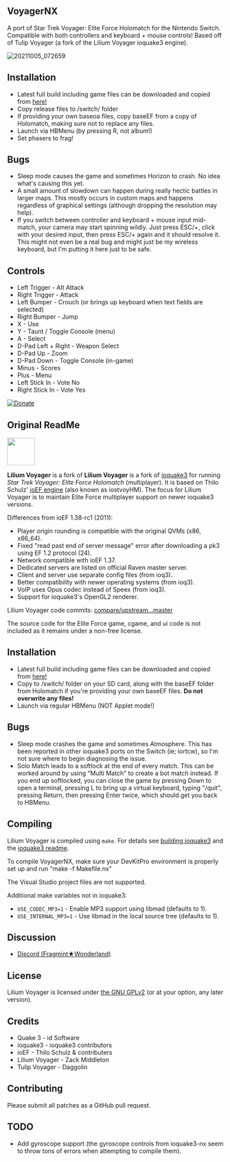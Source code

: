 ## **VoyagerNX**
A port of Star Trek Voyager: Elite Force Holomatch for the Nintendo Switch. Compatible with both controllers and keyboard + mouse controls! Based off of Tulip Voyager (a fork of the Lilium Voyager ioquake3 engine).

![20211005_072659](https://user-images.githubusercontent.com/56975081/136713142-7ff13e8d-5202-4092-9974-55046e2dff2b.jpg)


## **Installation**
- Latest full build including game files can be downloaded and copied from <a href="https://accela.design/downloads/switch-homebrew/VoyagerNX.zip">here!<br/></a>
- Copy release files to /switch/ folder
- If providing your own baseoa files, copy baseEF from a copy of Holomatch, making sure not to replace any files.
- Launch via HBMenu (by pressing R, not album!)
- Set phasers to frag!

## **Bugs**
- Sleep mode causes the game and sometimes Horizon to crash. No idea what's causing this yet.
- A small amount of slowdown can happen during really hectic battles in larger maps. This mostly occurs in custom maps and happens regardless of graphical settings (although dropping the resolution may help).
- If you switch between controller and keyboard + mouse input mid-match, your camera may start spinning wildly. Just press ESC/+, click with your desired input, then press ESC/+ again and it should resolve it. This might not even be a real bug and might just be my wireless keyboard, but I'm putting it here just to be safe.

## **Controls**
- Left Trigger - Alt Attack
- Right Trigger - Attack
- Left Bumper - Crouch (or brings up keyboard when text fields are selected)
- Right Bumper - Jump
- X - Use
- Y - Taunt / Toggle Console (menu)
- A - Select
- D-Pad Left + Right - Weapon Select
- D-Pad Up - Zoom
- D-Pad Down - Toggle Console (in-game)
- Minus - Scores
- Plus - Menu
- Left Stick In - Vote No
- Right Stick In - Vote Yes


[![Donate](https://img.shields.io/badge/Donate-PayPal-green.svg)](https://www.paypal.com/donate/?cmd=_s-xclick&hosted_button_id=8GF4A3XS7ZHFY)

## **Original ReadMe**
<img src="https://raw.githubusercontent.com/zturtleman/lilium-voyager/master/misc/lilium.png" width="64">

**Lilium Voyager** is a fork of **Lilium Voyager** is a fork of [ioquake3](https://github.com/ioquake/ioq3) for running _Star Trek Voyager: Elite Force Holomatch_ (multiplayer). It is based on Thilo Schulz' [ioEF engine](http://thilo.tjps.eu/efport-progress/) (also known as iostvoyHM). The focus for Lilium Voyager is to maintain Elite Force multiplayer support on newer ioquake3 versions.


Differences from ioEF 1.38-rc1 (2011):

  * Player origin rounding is compatible with the original QVMs (x86, x86_64).
  * Fixed "read past end of server message" error after downloading a pk3 using EF 1.2 protocol (24).
  * Network compatible with ioEF 1.37.
  * Dedicated servers are listed on official Raven master server.
  * Client and server use separate config files (from ioq3).
  * Better compatibility with newer operating systems (from ioq3).
  * VoIP uses Opus codec instead of Speex (from ioq3).
  * Support for ioquake3's OpenGL2 renderer.

Lilium Voyager code commits: [compare/upstream...master](https://github.com/zturtleman/lilium-voyager/compare/upstream...master)

The source code for the Elite Force game, cgame, and ui code is not included as it remains under a non-free license.

## Installation
- Latest full build including game files can be downloaded and copied from <a href="https://accela.design/downloads/VoyagerNX.zip">here!<br/></a>
- Copy to /switch/ folder on your SD card, along with the baseEF folder from Holomatch if you're providing your own baseEF files. **Do not overwrite any files!**
- Launch via regular HBMenu (NOT Applet mode!)

## Bugs
- Sleep mode crashes the game and sometimes Atmosphere. This has been reported in other ioquake3 ports on the Switch (ie; iortcw), so I'm not sure where to begin diagnosing the issue. 
- Solo Match leads to a softlock at the end of every match. This can be worked around by using "Multi Match" to create a bot match instead. If you end up softlocked, you can close the game by pressing Down to open a terminal, pressing L to bring up a virtual keyboard, typing "/quit", pressing Return, then pressing Enter twice, which should get you back to HBMenu.

## Compiling

Lilium Voyager is compiled using `make`. For details see [building ioquake3](http://wiki.ioquake3.org/Building_ioquake3) and the [ioquake3 readme](README-ioq3.md).

To compile VoyagerNX, make sure your DevKitPro environment is properly set up and run "make -f Makefile.nx"

The Visual Studio project files are not supported.

Additional make variables not in ioquake3:
* `USE_CODEC_MP3=1` - Enable MP3 support using libmad (defaults to 1).
* `USE_INTERNAL_MP3=1` - Use libmad in the local source tree (defaults to 1).


## Discussion

  * [Discord (Fragmint★Wonderland)](https://discord.gg/7J2pjGD)


## License

Lilium Voyager is licensed under [the GNU GPLv2](COPYING.txt) (or at your option, any later version).


## Credits

* Quake 3 - id Software
* ioquake3 - ioquake3 contributors
* ioEF - Thilo Schulz & contributers
* Lilium Voyager - Zack Middleton
* Tulip Voyager - Daggolin


## Contributing

Please submit all patches as a GitHub pull request.

## TODO

- Add gyroscope support (the gyroscope controls from ioquake3-nx seem to throw tons of errors when attempting to compile them).
